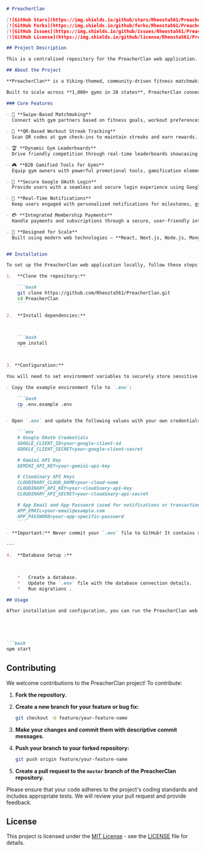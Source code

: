 ```markdown
# PreacherClan

[![GitHub Stars](https://img.shields.io/github/stars/Rheosta561/PreacherClan?style=social)](https://github.com/Rheosta561/PreacherClan)
[![GitHub Forks](https://img.shields.io/github/forks/Rheosta561/PreacherClan?style=social)](https://github.com/Rheosta561/PreacherClan)
[![GitHub Issues](https://img.shields.io/github/issues/Rheosta561/PreacherClan)](https://github.com/Rheosta561/PreacherClan/issues)
[![GitHub License](https://img.shields.io/github/license/Rheosta561/PreacherClan)](https://github.com/Rheosta561/PreacherClan/blob/master/LICENSE)

## Project Description

This is a centralised repository for the PreacherClan web application. It serves as the main source of truth for the project, encompassing all code, documentation, and related resources. This repository aims to facilitate collaboration, version control, and consistent development practices for the PreacherClan web application.

## About the Project

**PreacherClan** is a Viking-themed, community-driven fitness matchmaking platform designed to empower gym-goers and gym owners through interactive and gamified experiences.

Built to scale across **1,000+ gyms in 28 states**, PreacherClan connects users with compatible gym partners, fosters healthy competition, and enhances user engagement through a variety of innovative features:

### Core Features

- 🔄 **Swipe-Based Matchmaking**  
  Connect with gym partners based on fitness goals, workout preferences, and availability — promoting consistency and motivation.
  
- 📲 **QR-Based Workout Streak Tracking**  
  Scan QR codes at gym check-ins to maintain streaks and earn rewards.

- 🏆 **Dynamic Gym Leaderboards**  
  Drive friendly competition through real-time leaderboards showcasing top performers and most consistent members.

- 🎮 **B2B Gamified Tools for Gyms**  
  Equip gym owners with powerful promotional tools, gamification elements, and loyalty systems to boost memberships and engagement.

- 🔐 **Secure Google OAuth Login**  
  Provide users with a seamless and secure login experience using Google authentication.

- 📢 **Real-Time Notifications**  
  Keep users engaged with personalized notifications for milestones, gym events, and partner activity.

- 💳 **Integrated Membership Payments**  
  Handle payments and subscriptions through a secure, user-friendly interface.

- 🚀 **Designed for Scale**  
  Built using modern web technologies — **React, Next.js, Node.js, MongoDB** — and architected to support **1,000+ gyms and thousands of users**.


## Installation

To set up the PreacherClan web application locally, follow these steps:

1.  **Clone the repository:**

    ```bash
    git clone https://github.com/Rheosta561/PreacherClan.git
    cd PreacherClan
    ```

2.  **Install dependencies:**

   

    ```bash
    npm install
    ```


3. **Configuration:**

You will need to set environment variables to securely store sensitive credentials such as API keys and authentication details.

- Copy the example environment file to `.env`:

    ```bash
    cp .env.example .env
    ```

- Open `.env` and update the following values with your own credentials:

    ```env
    # Google OAuth Credentials
    GOOGLE_CLIENT_ID=your-google-client-id
    GOOGLE_CLIENT_SECRET=your-google-client-secret

    # Gemini API Key
    GEMINI_API_KEY=your-gemini-api-key

    # Cloudinary API Keys
    CLOUDINARY_CLOUD_NAME=your-cloud-name
    CLOUDINARY_API_KEY=your-cloudinary-api-key
    CLOUDINARY_API_SECRET=your-cloudinary-api-secret

    # App Email and App Password (used for notifications or transactional emails)
    APP_EMAIL=your-email@example.com
    APP_PASSWORD=your-app-specific-password
    ```

- **Important:** Never commit your `.env` file to GitHub! It contains sensitive data.

---

4.  **Database Setup :**

    

    *   Create a database.
    *   Update the `.env` file with the database connection details.
    *   Run migrations .

## Usage

After installation and configuration, you can run the PreacherClan web application. The exact command will depend on the technology stack.





```bash
npm start
```



## Contributing

We welcome contributions to the PreacherClan project! To contribute:

1.  **Fork the repository.**
2.  **Create a new branch for your feature or bug fix:**

    ```bash
    git checkout -b feature/your-feature-name
    ```

3.  **Make your changes and commit them with descriptive commit messages.**
4.  **Push your branch to your forked repository:**

    ```bash
    git push origin feature/your-feature-name
    ```

5.  **Create a pull request to the `master` branch of the PreacherClan repository.**

Please ensure that your code adheres to the project's coding standards and includes appropriate tests.  We will review your pull request and provide feedback.

## License

This project is licensed under the [MIT License](LICENSE) - see the [LICENSE](LICENSE) file for details.
```
